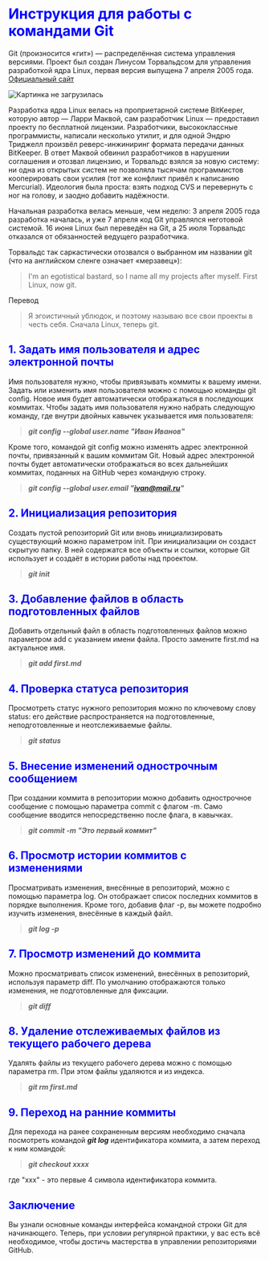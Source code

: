 # <span style="color:blue">Инструкция для работы с командами Git</span>

Git (произносится «гит») — распределённая система управления версиями. Проект был создан Линусом Торвальдсом для управления разработкой ядра Linux, первая версия выпущена 7 апреля 2005 года. [Официальный сайт](https://git-scm.com "Кликни для перехода на сайт")

![Картинка не загрузилась](git_logo.png "Это логотип Git")

Разработка ядра Linux велась на проприетарной системе BitKeeper, которую автор — Ларри Маквой, сам разработчик Linux — предоставил проекту по бесплатной лицензии. Разработчики, высококлассные программисты, написали несколько утилит, и для одной Эндрю Триджелл произвёл реверс-инжиниринг формата передачи данных BitKeeper. В ответ Маквой обвинил разработчиков в нарушении соглашения и отозвал лицензию, и Торвальдс взялся за новую систему: ни одна из открытых систем не позволяла тысячам программистов кооперировать свои усилия (тот же конфликт привёл к написанию Mercurial). Идеология была проста: взять подход CVS и перевернуть с ног на голову, и заодно добавить надёжности.

Начальная разработка велась меньше, чем неделю: 3 апреля 2005 года разработка началась, и уже 7 апреля код Git управлялся неготовой системой. 16 июня Linux был переведён на Git, а 25 июля Торвальдс отказался от обязанностей ведущего разработчика.

Торвальдс так саркастически отозвался о выбранном им названии git (что на английском сленге означает «мерзавец»):

> I'm an egotistical bastard, so I name all my projects after myself. First Linux, now git.

Перевод
> Я эгоистичный ублюдок, и поэтому называю все свои проекты в честь себя. Сначала Linux, теперь git.

## <span style="color:blue">1. Задать имя пользователя и адрес электронной почты</span>

Имя пользователя нужно, чтобы привязывать коммиты к вашему имени. Задать или изменить имя пользователя можно с помощью команды git config. Новое имя будет автоматически отображаться в последующих коммитах. Чтобы задать имя пользователя нужно набрать следующую команду, где внутри двойных кавычек указывается имя пользователя:

> __*git config --global user.name "Иван Иванов"*__

Кроме того, командой git config можно изменять адрес электронной почты, привязанный к вашим коммитам Git. Новый адрес электронной почты будет автоматически отображаться во всех дальнейших коммитах, поданных на GitHub через командную строку.

> __*git config --global user.email "ivan@mail.ru"*__


## <span style="color:blue">2. Инициализация репозитория</span>

Создать пустой репозиторий Git или вновь инициализировать существующий можно параметром init. При инициализации он создаст скрытую папку. В ней содержатся все объекты и ссылки, которые Git использует и создаёт в истории работы над проектом.

> __*git init*__

## <span style="color:blue">3. Добавление файлов в область подготовленных файлов</span>

Добавить отдельный файл в область подготовленных файлов можно параметром add с указанием имени файла. Просто замените first.md на актуальное имя.

> __*git add first.md*__

## <span style="color:blue">4. Проверка статуса репозитория</span>

Просмотреть статус нужного репозитория можно по ключевому слову status: его действие распространяется на подготовленные, неподготовленные и неотслеживаемые файлы.

> __*git status*__


## <span style="color:blue">5. Внесение изменений однострочным сообщением</span>

При создании коммита в репозитории можно добавить однострочное сообщение с помощью параметра commit с флагом -m. Само сообщение вводится непосредственно после флага, в кавычках.

> __*git commit -m "Это первый коммит"*__

## <span style="color:blue">6. Просмотр истории коммитов с изменениями</span>

Просматривать изменения, внесённые в репозиторий, можно с помощью параметра log. Он отображает список последних коммитов в порядке выполнения. Кроме того, добавив флаг -p, вы можете подробно изучить изменения, внесённые в каждый файл.

> __*git log -p*__

## <span style="color:blue">7. Просмотр изменений до коммита</span>

Можно просматривать список изменений, внесённых в репозиторий, используя параметр diff. По умолчанию отображаются только изменения, не подготовленные для фиксации.

> __*git diff*__

## <span style="color:blue">8. Удаление отслеживаемых файлов из текущего рабочего дерева</span>

Удалять файлы из текущего рабочего дерева можно с помощью параметра rm. При этом файлы удаляются и из индекса.

> __*git rm first.md*__

## <span style="color:blue">9. Переход на ранние коммиты</span>

Для перехода на ранее сохраненным версиям необходимо сначала посмотреть командой __*git log*__ идентификатора коммита, а затем переход к ним командой: 

> __*git checkout xxxx*__

где "xxx" - это первые 4 символа идентификатора коммита.

## <span style="color:blue">Заключение</span>

Вы узнали основные команды интерфейса командной строки Git для начинающего. Теперь, при условии регулярной практики, у вас есть всё необходимое, чтобы достичь мастерства в управлении репозиториями GitHub.